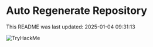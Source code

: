 # Auto Regenerate Repository

This README was last updated: 2025-01-04 09:31:13

 ![TryHackMe](https://tryhackme.com/badge/533634)